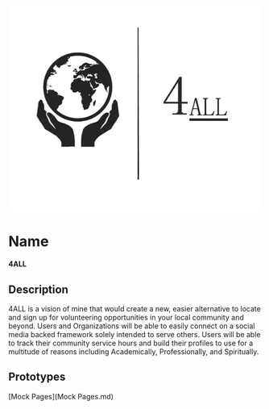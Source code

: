 ![Alt text](https://github.com/wesleykarle/4ALL/blob/master/Logo%20(4ALL).jpg "Logo")
# Name
<b>4ALL</b>

## Description
4ALL is a vision of mine that would create a new, easier alternative to locate and sign up for volunteering opportunities in your local community and beyond. Users and Organizations will be able to easily connect on a social media backed framework solely intended to serve others. Users will be able to track their community service hours and build their profiles to use for a multitude of reasons including Academically, Professionally, and Spiritually. 

## Prototypes
[Mock Pages](Mock Pages.md)
